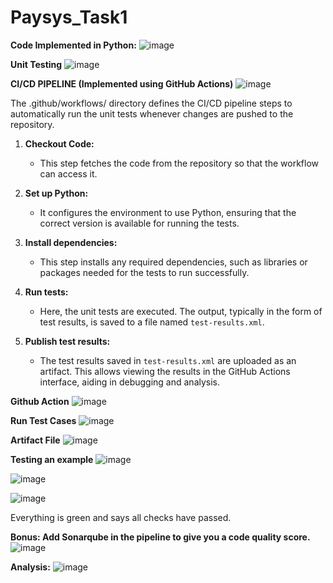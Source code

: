 # Paysys_Task1
**Code Implemented in Python:**
![image](https://github.com/fatimali03/Paysys_Task1/assets/136559675/d2b57ce0-508b-481a-b05f-6b2a9ef4b304)

**Unit Testing**
![image](https://github.com/fatimali03/Paysys_Task1/assets/136559675/48778c5d-8527-41e8-8d4c-0f99c151c1a6)

**CI/CD PIPELINE (Implemented using GitHub Actions)**
![image](https://github.com/fatimali03/Paysys_Task1/assets/136559675/59fa8d8b-7fad-4f28-bb7f-cd273da4ec54)

The .github/workflows/ directory defines the CI/CD pipeline steps to automatically run the unit tests whenever changes are pushed to the repository.

1. **Checkout Code:**
   - This step fetches the code from the repository so that the workflow can access it.

2. **Set up Python:**
   - It configures the environment to use Python, ensuring that the correct version is available for running the tests.

3. **Install dependencies:**
   - This step installs any required dependencies, such as libraries or packages needed for the tests to run successfully.

4. **Run tests:**
   - Here, the unit tests are executed. The output, typically in the form of test results, is saved to a file named `test-results.xml`.

5. **Publish test results:**
   - The test results saved in `test-results.xml` are uploaded as an artifact. This allows viewing the results in the GitHub Actions interface, aiding in debugging and analysis.


**Github Action**
![image](https://github.com/fatimali03/Paysys_Task1/assets/136559675/1da754d1-3817-4a61-9f4c-2d296ec102e4)

**Run Test Cases**
![image](https://github.com/fatimali03/Paysys_Task1/assets/136559675/b9d3e7cf-7a6a-42af-ab7f-62f4e87e922e)

**Artifact File**
![image](https://github.com/fatimali03/Paysys_Task1/assets/136559675/ff512ddd-62cb-4a55-acc2-90c3f430dfa6)

**Testing an example**
![image](https://github.com/fatimali03/Paysys_Task1/assets/136559675/0456aea6-25e2-4b8a-9dcb-56c0e69992bd)

![image](https://github.com/fatimali03/Paysys_Task1/assets/136559675/00e73155-510d-4c79-ac30-b262a4d71944)

![image](https://github.com/fatimali03/Paysys_Task1/assets/136559675/808b64b6-1f2a-47a1-989c-59ce33b02c17)

Everything is green and says all checks have passed. 

**Bonus: Add Sonarqube in the pipeline to give you a code quality score.**
![image](https://github.com/fatimali03/Paysys_Task1/assets/136559675/c0bfedc9-df24-44bf-ab31-36582623693c)

**Analysis:**
![image](https://github.com/fatimali03/Paysys_Task1/assets/136559675/93dd30f8-850d-4c2e-9fc4-3f1bd00a558d)










